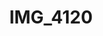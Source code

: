 ---
pid: '115'
layout: photos
title: IMG_4120
filename: IMG_4120.jpg
caption: 
previous_pid: '114'
next_pid: '116'
permalink: "/photos/115.html"
---